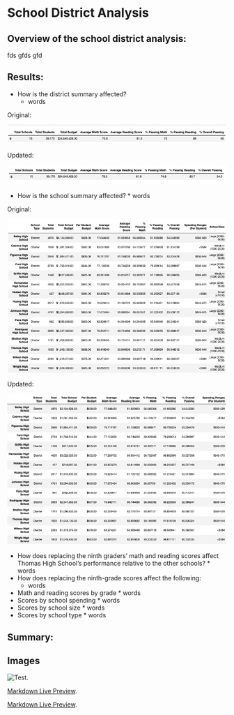 # School District Analysis



## Overview of the school district analysis:
fds gfds gfd




## Results:

* How is the district summary affected?
    * words 




Original:

![District Summary](https://github.com/ClayMack/School_District_Analysis/blob/main/Resources/Screenshots/District%20Summary.png "This is a screenshot image.")

Updated:

![Updated District Summary](https://github.com/ClayMack/School_District_Analysis/blob/main/Resources/Screenshots/Updated%20District%20Summary.png "This is a screenshot image.")
    
    
*    How is the school summary affected?
    * words
    
Original:

![School Summary](https://github.com/ClayMack/School_District_Analysis/blob/main/Resources/Screenshots/School%20Summary.png "This is a screenshot image.")

Updated:

![Updated School Summary](https://github.com/ClayMack/School_District_Analysis/blob/main/Resources/Screenshots/Updated%20School%20Summary.png "This is a screenshot image.")

*    How does replacing the ninth graders’ math and reading scores affect Thomas High School’s performance relative to the other schools?
    * words
*   How does replacing the ninth-grade scores affect the following:
    * words
*    Math and reading scores by grade
    * words
*    Scores by school spending
    * words
*    Scores by school size
    * words
*    Scores by school type
    * words




## Summary:




## Images

![Test.](/image/sample.png 
"This is a sample image.Test")







[Markdown Live Preview](https://github.com/ClayMack/School_District_Analysis/blob/main/Resources/Screenshots/School%20Summary.png).

[Markdown Live Preview](https://github.com/ClayMack/School_District_Analysis/blob/main/Resources/Screenshots/Updated%20School%20Summary.png).
